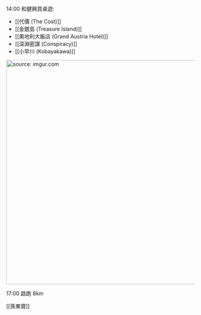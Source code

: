 

14:00 和健興買桌遊: 
- [[代價 (The Cost)]]
- [[金銀島 (Treasure Island)]]
- [[奧地利大飯店 (Grand Austria Hotel)]]
- [[深淵密謀 (Conspiracy)]]
- [[小早川 (Kobayakawa)]]

<a href="https://imgur.com/m1Y9aoh"><img src="https://i.imgur.com/m1Y9aoh.jpg" title="source: imgur.com" width="600px" /></a>


17:00 路跑 8km

[[孫東寶]]

